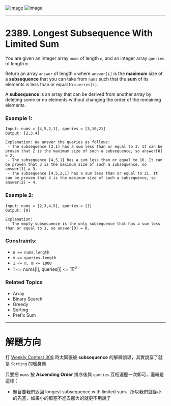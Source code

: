 [![image](https://img.shields.io/badge/Leetcode-Link-blue?logo=leetcode)](https://leetcode.com/problems/longest-subsequence-with-limited-sum/)
![image](https://img.shields.io/badge/Difficulty-Easy-green)

---

# 2389. Longest Subsequence With Limited Sum

You are given an integer array `nums` of length `n`, and an integer array `queries` of length `m`.

Return an array `answer` of length `m` where `answer[i]` is the **maximum** size of a **subsequence** that you can take from `nums` such that the **sum** of its elements is less than or equal to `queries[i]`.

A **subsequence** is an array that can be derived from another array by deleting some or no elements without changing the order of the remaining elements.

### Example 1:

```
Input: nums = [4,5,2,1], queries = [3,10,21]
Output: [2,3,4]

Explanation: We answer the queries as follows:
 - The subsequence [2,1] has a sum less than or equal to 3. It can be proven that 2 is the maximum size of such a subsequence, so answer[0] = 2.
 - The subsequence [4,5,1] has a sum less than or equal to 10. It can be proven that 3 is the maximum size of such a subsequence, so answer[1] = 3.
 - The subsequence [4,5,2,1] has a sum less than or equal to 21. It can be proven that 4 is the maximum size of such a subsequence, so answer[2] = 4.
```

### Example 2:

```
Input: nums = [2,3,4,5], queries = [1]
Output: [0]

Explanation:
 - The empty subsequence is the only subsequence that has a sum less than or equal to 1, so answer[0] = 0.
```

### Constraints:

- `n == nums.length`
- `m == queries.length`
- `1 <= n, m <= 1000`
- 1 <= nums[i], queries[i] <= $10^6$

### Related Topics

- Array
- Binary Search
- Greedy
- Sorting
- Prefix Sum
  
---

# 解題方向

打 [Weekly Contest 308](https://leetcode.com/contest/weekly-contest-308/) 時太緊張被 **subsequence** 的解釋誤導，其實說穿了就是 `Sorting` 的暖身題

只要把 `nums` 按 **Ascending Order** 排序後與 `queries` 互相遍歷一次即可，邏輯是這樣：

- 題目要我們返回 longest subsequence with limited sum，所以我們就從小的先塞，如果小的都塞不進去那大的就更不用說了